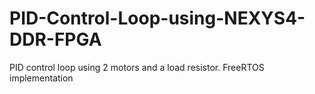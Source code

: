 # PID-Control-Loop-using-NEXYS4-DDR-FPGA
PID control loop using 2 motors and a load resistor. FreeRTOS implementation
